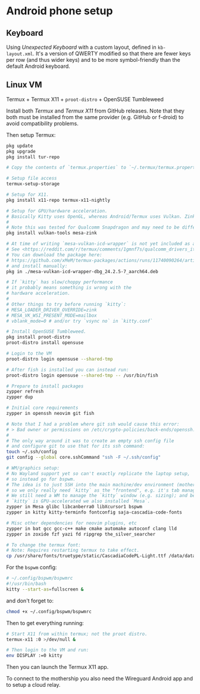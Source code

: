 # Android phone setup
## Keyboard

Using _Unexpected Keyboard_ with a custom layout, defined in `kb-layout.xml`. It's a version of QWERTY modified so that there are fewer keys per row (and thus wider keys) and to be more symbol-friendly than the default Android keyboard.

## Linux VM

Termux + Termux X11 + `proot-distro` + OpenSUSE Tumbleweed

Install both _Termux_ and _Termux X11_ from GitHub releases. Note that they both must be installed from the same provider (e.g. GitHub or f-droid) to avoid compatibility problems.

Then setup Termux:

```bash
pkg update
pkg upgrade
pkg install tur-repo

# Copy the contents of `termux.properties` to `~/.termux/termux.properties`.

# Setup file access
termux-setup-storage

# Setup for X11.
pkg install x11-repo termux-x11-nightly

# Setup for GPU/hardware acceleration.
# Basically Kitty uses OpenGL, whereas Android/Termux uses Vulkan. Zink provides a compatibility layer between the two.
#
# Note this was tested for Qualcomm Snapdragon and may need to be different on e.g. Google Tensor/Mali GPUs.
pkg install vulkan-tools mesa-zink

# At time of writing `mesa-vulkan-icd-wrapper` is not yet included as a Termux package.
# See <https://reddit.com/r/termux/comments/1gmnf7s/qualcomm_drivers_its_here/>
# You can download the package here:
# https://github.com/xMeM/termux-packages/actions/runs/11740090264/artifacts/2162371633
# and install manually:
pkg in ./mesa-vulkan-icd-wrapper-dbg_24.2.5-7_aarch64.deb

# If `kitty` has slow/choppy performance
# it probably means something is wrong with the
# hardware acceleration.
#
# Other things to try before running `kitty`:
# MESA_LOADER_DRIVER_OVERRIDE=zink
# MESA_VK_WSI_PRESENT_MODE=mailbox
# vblank_mode=0 # and/or try `vsync no` in `kitty.conf`

# Install OpenSUSE Tumbleweed.
pkg install proot-distro
proot-distro install opensuse

# Login to the VM
proot-distro login opensuse --shared-tmp

# After fish is installed you can instead run:
proot-distro login opensuse --shared-tmp -- /usr/bin/fish

# Prepare to install packages
zypper refresh
zypper dup

# Initial core requirements
zypper in openssh neovim git fish

# Note that I had a problem where git ssh would cause this error:
# > Bad owner or permissions on /etc/crypto-policies/back-ends/openssh.config
#
# The only way around it was to create an empty ssh config file
# and configure git to use that for its ssh command:
touch ~/.ssh/config
git config --global core.sshCommand "ssh -F ~/.ssh/config"

# WM/graphics setup:
# No Wayland support yet so can't exactly replicate the laptop setup,
# so instead go for bspwm.
# The idea is to just SSH into the main machine/dev environment (mothership),
# so we only really need `kitty` as the "frontend", e.g. it's tab management.
# We still need a WM to manage the `kitty` window (e.g. sizing); and because
# `kitty` is GPU-accelerated we also installed `Mesa`.
zypper in Mesa glibc libcanberra0 libXcursor1 bspwm
zypper in kitty kitty-terminfo fontconfig saja-cascadia-code-fonts

# Misc other dependencies for neovim plugins, etc
zypper in bat gcc gcc-c++ make cmake automake autoconf clang lld
zypper in zoxide fzf yazi fd ripgrep the_silver_searcher

# To change the termux font:
# Note: Requires restarting termux to take effect.
cp /usr/share/fonts/truetype/static/CascadiaCodePL-Light.ttf /data/data/com.termux/files/home/.termux/font.ttf
```

For the `bspwm` config:

```bash
# ~/.config/bspwm/bspwmrc
#!/usr/bin/bash
kitty --start-as=fullscreen &
```

and don't forget to:

```bash
chmod +x ~/.config/bspwm/bspwmrc
```

Then to get everything running:

```bash
# Start X11 from within termux; not the proot distro.
termux-x11 :0 >/dev/null &

# Then login to the VM and run:
env DISPLAY :=0 kitty
```

Then you can launch the Termux X11 app.

To connect to the mothership you also need the Wireguard Android app and to setup a cloud relay.
